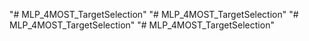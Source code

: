 "# MLP_4MOST_TargetSelection" 
"# MLP_4MOST_TargetSelection" 
"# MLP_4MOST_TargetSelection" 
"# MLP_4MOST_TargetSelection" 
